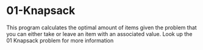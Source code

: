 # 01-Knapsack
This program calculates the optimal amount of items given the problem that you can either take or leave an item with an associated value. Look up the 01 Knapsack problem for more information

